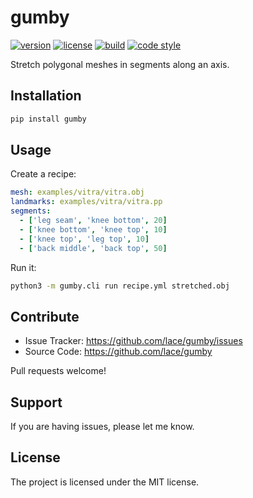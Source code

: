 gumby
=====

[![version](https://img.shields.io/pypi/v/gumby.svg?style=flat-square)][pypi]
[![license](https://img.shields.io/pypi/l/gumby.svg?style=flat-square)][pypi]
[![build](https://img.shields.io/circleci/project/github/lace/gumby/master.svg?style=flat-square)][build]
[![code style](https://img.shields.io/badge/code%20style-black-black.svg?style=flat-square)][black]

Stretch polygonal meshes in segments along an axis.

[pypi]: https://pypi.org/project/gumby/
[black]: https://black.readthedocs.io/en/stable/
[build]: https://circleci.com/gh/lace/gumby/tree/master


Installation
------------

```sh
pip install gumby
```

Usage
-----

Create a recipe:

```yml
mesh: examples/vitra/vitra.obj
landmarks: examples/vitra/vitra.pp
segments:
  - ['leg seam', 'knee bottom', 20]
  - ['knee bottom', 'knee top', 10]
  - ['knee top', 'leg top', 10]
  - ['back middle', 'back top', 50]
```

Run it:

```sh
python3 -m gumby.cli run recipe.yml stretched.obj
```

Contribute
----------

- Issue Tracker: https://github.com/lace/gumby/issues
- Source Code: https://github.com/lace/gumby

Pull requests welcome!

Support
-------

If you are having issues, please let me know.


License
-------

The project is licensed under the MIT license.
